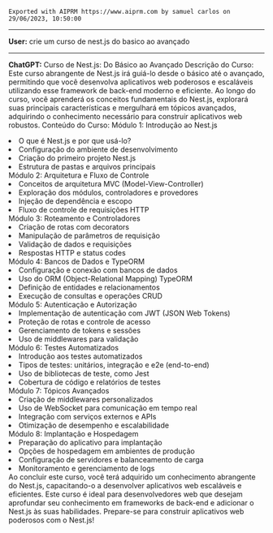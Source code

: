 
```
Exported with AIPRM https://www.aiprm.com by samuel carlos on 29/06/2023, 10:50:00
```

---


**User:**
crie um curso de nest.js do basico ao avançado

---

**ChatGPT:**
Curso de Nest.js: Do Básico ao Avançado
Descrição do Curso:
Este curso abrangente de Nest.js irá guiá-lo desde o básico até o avançado, permitindo que você desenvolva aplicativos web poderosos e escaláveis utilizando esse framework de back-end moderno e eficiente. Ao longo do curso, você aprenderá os conceitos fundamentais do Nest.js, explorará suas principais características e mergulhará em tópicos avançados, adquirindo o conhecimento necessário para construir aplicativos web robustos.
Conteúdo do Curso:
Módulo 1: Introdução ao Nest.js
<li>O que é Nest.js e por que usá-lo?</li><li>Configuração do ambiente de desenvolvimento</li><li>Criação do primeiro projeto Nest.js</li><li>Estrutura de pastas e arquivos principais</li>
Módulo 2: Arquitetura e Fluxo de Controle
<li>Conceitos de arquitetura MVC (Model-View-Controller)</li><li>Exploração dos módulos, controladores e provedores</li><li>Injeção de dependência e escopo</li><li>Fluxo de controle de requisições HTTP</li>
Módulo 3: Roteamento e Controladores
<li>Criação de rotas com decorators</li><li>Manipulação de parâmetros de requisição</li><li>Validação de dados e requisições</li><li>Respostas HTTP e status codes</li>
Módulo 4: Bancos de Dados e TypeORM
<li>Configuração e conexão com bancos de dados</li><li>Uso do ORM (Object-Relational Mapping) TypeORM</li><li>Definição de entidades e relacionamentos</li><li>Execução de consultas e operações CRUD</li>
Módulo 5: Autenticação e Autorização
<li>Implementação de autenticação com JWT (JSON Web Tokens)</li><li>Proteção de rotas e controle de acesso</li><li>Gerenciamento de tokens e sessões</li><li>Uso de middlewares para validação</li>
Módulo 6: Testes Automatizados
<li>Introdução aos testes automatizados</li><li>Tipos de testes: unitários, integração e e2e (end-to-end)</li><li>Uso de bibliotecas de teste, como Jest</li><li>Cobertura de código e relatórios de testes</li>
Módulo 7: Tópicos Avançados
<li>Criação de middlewares personalizados</li><li>Uso de WebSocket para comunicação em tempo real</li><li>Integração com serviços externos e APIs</li><li>Otimização de desempenho e escalabilidade</li>
Módulo 8: Implantação e Hospedagem
<li>Preparação do aplicativo para implantação</li><li>Opções de hospedagem em ambientes de produção</li><li>Configuração de servidores e balanceamento de carga</li><li>Monitoramento e gerenciamento de logs</li>
Ao concluir este curso, você terá adquirido um conhecimento abrangente do Nest.js, capacitando-o a desenvolver aplicativos web escaláveis e eficientes. Este curso é ideal para desenvolvedores web que desejam aprofundar seu conhecimento em frameworks de back-end e adicionar o Nest.js às suas habilidades. Prepare-se para construir aplicativos web poderosos com o Nest.js!